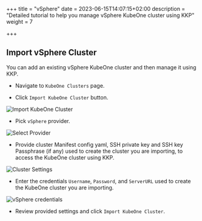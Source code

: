 +++
title = "vSphere"
date = 2023-06-15T14:07:15+02:00
description = "Detailed tutorial to help you manage vSphere KubeOne cluster using KKP"
weight = 7

+++

## Import vSphere Cluster

You can add an existing vSphere KubeOne cluster and then manage it using KKP.

- Navigate to `KubeOne Clusters` page.

- Click `Import KubeOne Cluster` button.

![Import KubeOne Cluster](/img/kubermatic/v2.25/tutorials/kubeone-clusters/cluster-list-empty.png "Import KubeOne Cluster")

- Pick `vSphere` provider.

![Select Provider](/img/kubermatic/v2.25/tutorials/kubeone-clusters/import-kubeone-cluster.png "Select Provider")

- Provide cluster Manifest config yaml, SSH private key and SSH key Passphrase (if any) used to create the cluster you are importing, to access the KubeOne cluster using KKP.

![Cluster Settings](/img/kubermatic/v2.25/tutorials/kubeone-clusters/cluster-settings-step.png "Cluster Settings")

- Enter the credentials `Username`, `Password`, and `ServerURL` used to create the KubeOne cluster you are importing.


![vSphere credentials](/img/kubermatic/v2.25/tutorials/kubeone-clusters/vsphere-credentials-step.png "vSphere credentials")

- Review provided settings and click `Import KubeOne Cluster`.
